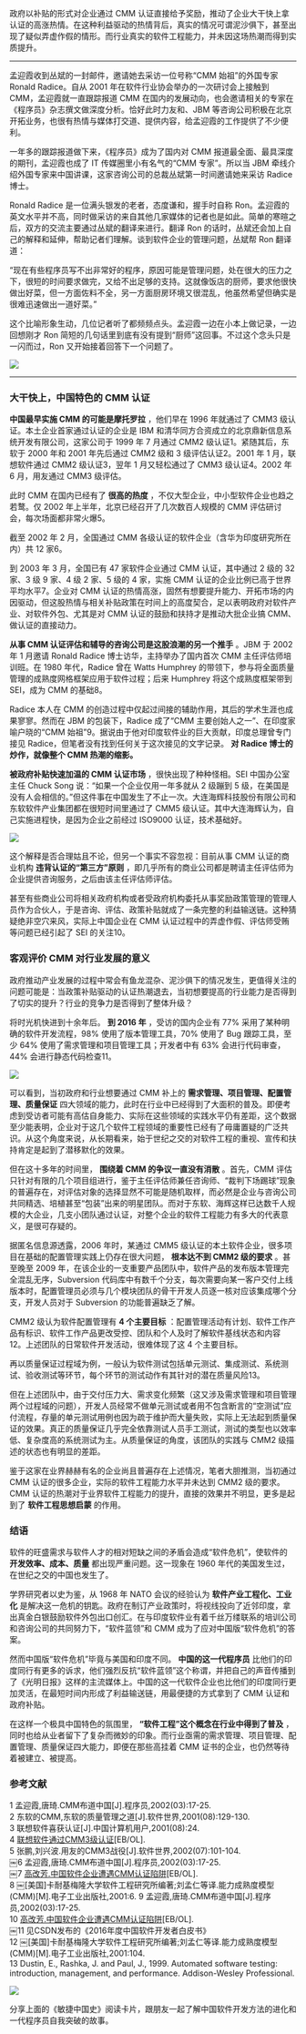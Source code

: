 政府以补贴的形式对企业通过 CMM
认证直接给予奖励，推动了企业大干快上拿认证的高涨热情。在这种利益驱动的热情背后，真实的情况可谓泥沙俱下，甚至出现了疑似弄虚作假的情形。而行业真实的软件工程能力，并未因这场热潮而得到实质提升。

* * *

孟迎霞收到丛斌的一封邮件，邀请她去采访一位号称“CMM 始祖”的外国专家 Ronald Radice。自从 2001
年在软件行业协会举办的一次研讨会上接触到 CMM，孟迎霞就一直跟踪报道 CMM
在国内的发展动向，也会邀请相关的专家在《程序员》杂志撰文做深度分析。恰好此时力友和、JBM
等咨询公司积极在北京开拓业务，也很有热情与媒体打交道、提供内容，给孟迎霞的工作提供了不少便利。

一年多的跟踪报道做下来，《程序员》成为了国内对 CMM 报道最全面、最具深度的期刊，孟迎霞也成了 IT 传媒圈里小有名气的“CMM 专家”。所以当 JBM
牵线介绍外国专家来中国讲课，这家咨询公司的总裁丛斌第一时间邀请她来采访 Radice 博士。

Ronald Radice 是一位满头银发的老者，态度谦和，握手时自称
Ron。孟迎霞的英文水平并不高，同时做采访的来自其他几家媒体的记者也是如此。简单的寒暄之后，双方的交流主要通过丛斌的翻译来进行。翻译 Ron
的话时，丛斌还会加上自己的解释和延伸，帮助记者们理解。谈到软件企业的管理问题，丛斌帮 Ron 翻译道：

“现在有些程序员写不出非常好的程序，原因可能是管理问题，处在很大的压力之下，很短的时间要求做完，又给不出足够的支持。这就像饭店的厨师，要求他很快做出好菜，但一方面佐料不全，另一方面厨房环境又很混乱，他虽然希望但确实是很难迅速做出一道好菜。”

这个比喻形象生动，几位记者听了都频频点头。孟迎霞一边在小本上做记录，一边回想刚才 Ron
简短的几句话里到底有没有提到“厨师”这回事。不过这个念头只是一闪而过，Ron 又开始接着回答下一个问题了。

![](https://images.gitbook.cn/173a89a0-1093-11e9-94bb-7dd6762e95d5)

* * *

### 大干快上，中国特色的 CMM 认证

**中国最早实施 CMM 的可能是摩托罗拉** ，他们早在 1996 年就通过了 CMM3 级认证。本土企业首家通过认证的企业是 IBM
和清华同方合资成立的北京鼎新信息系统开发有限公司，这家公司于 1999 年 7 月通过 CMM2 级认证1。紧随其后，东软于 2000 年和 2001
年先后通过 CMM2 级和 3 级评估认证2。2001 年 1 月，联想软件通过 CMM2 级认证3，翌年 1 月又轻松通过了 CMM3 级认证4。2002
年 6 月，用友通过 CMM3 级评估。

此时 CMM 在国内已经有了 **很高的热度** ，不仅大型企业，中小型软件企业也趋之若鹜。仅 2002 年上半年，北京已经召开了几次数百人规模的 CMM
评估研讨会，每次场面都非常火爆5。

截至 2002 年 2 月，全国通过 CMM 各级认证的软件企业（含华为印度研究所在内）共 12 家6。

到 2003 年 3 月，全国已有 47 家软件企业通过 CMM 认证，其中通过 2 级的 32 家、3 级 9 家、4 级 2 家、5 级的 4 家，实施
CMM 认证的企业比例已高于世界平均水平7。企业对 CMM
认证的热情高涨，固然有想要提升能力、开拓市场的内因驱动，但这股热情与相关补贴政策在时间上的高度契合，足以表明政府对软件产业、对软件外包、尤其是对 CMM
认证的鼓励和扶持才是推动大批企业搞 CMM、做认证的直接动力。

**从事 CMM 认证评估和辅导的咨询公司是这股浪潮的另一个推手** 。JBM 于 2002 年 1 月邀请 Ronald Radice
博士访华，主持举办了国内首次 CMM 主任评估师培训班。在 1980 年代，Radice 曾在 Watts Humphrey
的带领下，参与将全面质量管理的成熟度网格框架应用于软件过程；后来 Humphrey 将这个成熟度框架带到 SEI，成为 CMM 的基础8。

Radice 本人在 CMM 的创造过程中仅起过间接的辅助作用，其后的学术生涯也成果寥寥。然而在 JBM 的包装下，Radice 成了“CMM
主要创始人之一”、在印度家喻户晓的“CMM 始祖”9。据说由于他对印度软件业的巨大贡献，印度总理曾专门接见
Radice，但笔者没有找到任何关于这次接见的文字记录。 **对 Radice 博士的炒作，就像整个 CMM 热潮的缩影。**

**被政府补贴快速加温的 CMM 认证市场** ，很快出现了种种怪相。SEI 中国办公室主任 Chuck Song 说：“如果一个企业仅用一年多就从 2
级蹦到 5 级，在美国是没有人会相信的。”但这件事在中国发生了不止一次。大连海辉科技股份有限公司和东软软件产业集团都在很短时间里通过了 CMM5
级认证。其中大连海辉认为，自己实施进程快，是因为企业之前经过 ISO9000 认证，技术基础好。

![](https://images.gitbook.cn/49e51e60-1093-11e9-92c1-4577714639f8)

这个解释是否合理姑且不论，但另一个事实不容忽视：目前从事 CMM 认证的商业机构 **违背认证的“第三方”原则**
，即几乎所有的商业公司都是聘请主任评估师为企业提供咨询服务，之后由该主任评估师评估。

甚至有些商业公司将相关政府机构或者受政府机构委托从事奖励政策管理的管理人员作为合伙人，于是咨询、评估、政策补贴就成了一条完整的利益输送链。这种猜疑绝非空穴来风，实际上中国企业在
CMM 认证过程中的弄虚作假、评估师受贿等问题已经引起了 SEI 的关注10。

### 客观评价 CMM 对行业发展的意义

政府推动产业发展的过程中常会有鱼龙混杂、泥沙俱下的情况发生，更值得关注的问题可能是：当政策补贴驱动的认证热潮退去，当初想要提高的行业能力是否得到了切实的提升？行业的竞争力是否得到了整体升级？

将时光机快进到十余年后。 **到 2016 年** ，受访的国内企业有 77% 采用了某种明确的软件开发流程，98% 使用了版本管理工具，70% 使用了
Bug 跟踪工具，至少 64% 使用了需求管理和项目管理工具；开发者中有 63% 会进行代码审查，44% 会进行静态代码检查11。

![](https://images.gitbook.cn/e03e9c20-1092-11e9-95d2-4d002e4ad40c)

可以看到，当初政府和行业想要通过 CMM 补上的 **需求管理、项目管理、配置管理、质量保证**
四大领域的能力，此时在行业中已经得到了大面积的普及。即便考虑到受访者可能有高估自身能力、实际在这些领域的实践水平仍有差距，这个数据至少能表明，企业对于这几个软件工程领域的重要性已经有了毋庸置疑的广泛共识。从这个角度来说，从长期看来，始于世纪之交的对软件工程的重视、宣传和扶持肯定是起到了潜移默化的效果。

但在这十多年的时间里， **围绕着 CMM 的争议一直没有消散** 。首先，CMM
评估只针对有限的几个项目组进行，鉴于主任评估师兼任咨询师、“裁判下场踢球”现象的普遍存在，对评估对象的选择显然不可能是随机取样，而必然是企业与咨询公司共同精选、培植甚至“包装”出来的明星团队。而对于东软、海辉这样已达数千人规模的大企业，几支小团队通过认证，对整个企业的软件工程能力有多大的代表意义，是很可存疑的。

据匿名信息源透露，2006 年时，某通过 CMM5 级认证的本土软件企业，很多项目在基础的配置管理实践上仍存在很大问题， **根本达不到 CMM2
级的要求** 。甚至晚至 2009 年，在该企业的一支重要产品团队中，软件产品的发布版本管理完全混乱无序，Subversion
代码库中有数千个分支，每次需要向某一客户交付上线版本时，配置管理员必须与几个模块团队的骨干开发人员逐一核对应该集成哪个分支，开发人员对于
Subversion 的功能普遍缺乏了解。

CMM2 级认为软件配置管理有 **4 个主要目标**
：配置管理活动有计划、软件工作产品有标识、软件工作产品更改受控、团队和个人及时了解软件基线状态和内容12。上述团队的日常软件开发活动，很难体现了这 4
个主要目标。

再以质量保证过程域为例，一般认为软件测试包括单元测试、集成测试、系统测试、验收测试等环节，每个环节的测试动作有其针对的潜在质量风险13。

但在上述团队中，由于交付压力大、需求变化频繁（这又涉及需求管理和项目管理两个过程域的问题），开发人员经常不做单元测试或者用不包含断言的“空测试”应付流程，存量的单元测试用例也因为疏于维护而大量失败，实际上无法起到质量保证的效果。真正的质量保证几乎完全依靠测试人员手工测试，测试的类型也以效率低、复杂度高的系统测试为主。从质量保证的角度，该团队的实践与
CMM2 级描述的状态也有明显的差距。

鉴于这家在业界赫赫有名的企业尚且普遍存在上述情况，笔者大胆推测，当初通过 CMM 认证的很多企业，实际的软件工程能力水平并未达到 CMM2 级的要求。CMM
认证的热潮对于业界软件工程能力的提升，直接的效果并不明显，更多是起到了 **软件工程思想启蒙** 的作用。

### 结语

软件的旺盛需求与软件人才的相对短缺之间的矛盾会造成“软件危机”，使软件的 **开发效率、成本、质量** 都出现严重问题。这一现象在 1960
年代的美国发生过，在世纪之交的中国也发生了。

学界研究者以史为鉴，从 1968 年 NATO 会议的经验认为 **软件产业工程化、工业化**
是解决这一危机的钥匙。政府在制订产业政策时，将视线投向了近邻印度，拿出真金白银鼓励软件外包出口创汇。在与印度软件业有着千丝万缕联系的培训公司和咨询公司的共同努力下，“软件蓝领”和
CMM 成为了应对中国版“软件危机”的答案。

然而中国版“软件危机”毕竟与美国和印度不同。 **中国的这一代程序员**
比他们的印度同行有更多的诉求，他们强烈反抗“软件蓝领”这个称谓，并把自己的声音传播到了《光明日报》这样的主流媒体上。中国的这一代软件企业也比他们的印度同行更加灵活，在最短时间内形成了利益输送链，用最便捷的方式拿到了
CMM 认证和政府补贴。

在这样一个极具中国特色的氛围里， **“软件工程”这个概念在行业中得到了普及**
，同时也给从业者留下了复杂而微妙的印象。而行业亟需的需求管理、项目管理、配置管理、质量保证四大能力，即便在那些高挂着 CMM
证书的企业，也仍然等待着被建立、被提高。

### 参考文献

1 孟迎霞,唐琦.CMM布道中国[J].程序员,2002(03):17-25.  
2 东软的CMM,东软的质量管理之道[J].软件世界,2001(08):129-130.  
3 联想软件喜获认证[J].中国计算机用户,2001(08):24.  
4
[联想软件通过CMM3级认证](http://www.people.com.cn/GB/it/306/7697/7724/20020320/691219.html)[EB/OL].  
5 张鹏,刘兴波.用友的CMM3战役[J].软件世界,2002(07):101-104.  
￼6 孟迎霞,唐琦.CMM布道中国[J].程序员,2002(03):17-25.  
￼7
[高改芳.中国软件企业遭遇CMM认证陷阱](http://tech.sina.com.cn/it/e/2003-05-11/0949185399.shtml)[EB/OL].  
8 ￼[美国]卡耐基梅隆大学软件工程研究所编著;刘孟仁等译.能力成熟度模型(CMM)[M].电子工业出版社,2001:6. 9
孟迎霞,唐琦.CMM布道中国[J].程序员,2002(03):17-25.  
10
[高改芳.中国软件企业遭遇CMM认证陷阱](http://tech.sina.com.cn/it/e/2003-05-11/0949185399.shtml)[EB/OL].  
￼11 见CSDN发布的《2016年度中国软件开发者白皮书》  
12 ￼[美国]卡耐基梅隆大学软件工程研究所编著;刘孟仁等译.能力成熟度模型(CMM)[M].电子工业出版社,2001:104.  
13 Dustin, E., Rashka, J. and Paul, J., 1999. Automated software testing:
introduction, management, and performance. Addison-Wesley Professional.

![](https://images.gitbook.cn/5a0451e0-3527-11e9-8370-c7c9194e82b8)

分享上面的《敏捷中国史》阅读卡片，跟朋友一起了解中国软件开发方法的进化和一代程序员自我突破的故事。

